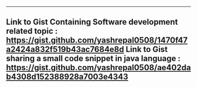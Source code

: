 ------
Link to Gist Containing Software development related topic : https://gist.github.com/yashrepal0508/1470f47a2424a832f519b43ac7684e8d
Link to Gist sharing a small code snippet in java language : https://gist.github.com/yashrepal0508/ae402dab4308d152388928a7003e4343
------ 
